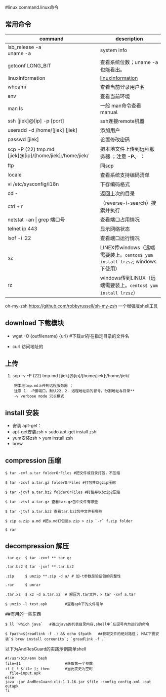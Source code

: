 #linux command.linux命令 

## 常用命令
command |  description
---|---
lsb_release -a <br/> uname -a| system info
getconf LONG_BIT| 查看系统位数；uname -a也能看出。
linuxInformation| [linuxInformation](/linux/linux-infomation.md)
whoami| 查看当前登录用户名
env| 查看当前环境
man ls| 一般 man命令查看 manual.
ssh [jiek]@[ip] -p [port]| ssh连接remote机器
useradd -d /home/[jiek] [jiek]| 添加用户
passwd [jiek]| 设置修改密码
scp -P (22) tmp.md [jiek]@[ip]/[home/jiek]:/home/jiek/| 把本地文件上传到远程服务器 ；注意 **-P、 ：**
ftp| 同scp
locale| 查看系统支持编码清单
vi /etc/sysconfig/i18n| 下存编码格式
cd -| 返回上次的目录
ctrl + r| （reverse-i-search）搜索并执行
netstat -an \| grep 端口号| 查看端口占用情况
telnet ip 443| 显示网络状态
lsof -i :22| 查看端口运行情况
sz|LINEX传windows（远端需要装上。`centos$ yum install lrzsz`; windows下使用）
rz|windows传到LINUX（远端需要装上。`centos$ yum install lrzsz`）

oh-my-zsh https://github.com/robbyrussell/oh-my-zsh
一个增强版shell工具

## download 下载模块
+ wget -O {outfilename} {url} #下载url存在指定目录的文件名

+ curl 访问地址的


## 上传
1. scp -v -P (22) tmp.md [jiek]@[ip]/[home/jiek]:/home/jiek/  
```
    把本地tmp.md上传到远程服务器 ；
    注意 1. -P接端口，默认22；2. 远程地址后的冒号，分割地址与目录**
    -v verbose mode 冗长模式
```
    
## install 安装
+ 安装 apt-get：
+ apt-get安装zsh > sudo apt-get install zsh
+ yum安装zsh > yum install zsh
+ brew

## compression 压缩
```command
$ tar -cvf a.tar folderOrFiles #把文件或目录打包，不压缩

$ tar -zcvf a.tar.gz folderOrFiles #打包并以gzip压缩

$ tar -jcvf a.tar.bz2 folderOrFiles #打包并以bzip2压缩

$ tar -ztvf a.tar.gz 查看tar.gz包中文件有哪些

$ tar -jtvf a.tar.bz2 查看tar.bz2包中文件有哪些

$ zip a.zip a.md #把a.md打包进a.zip > zip `-r` f.zip folder

$ rar
```

## decompression 解压
```command
.tar.gz  $ tar -zxvf **.tar.gz

.tar.bz2 $ tar -jxvf **.tar.bz2

.zip     $ unzip **.zip -d a/ # 加-t参数是验证包的完整性

.rar     $ unrar

.tar.xz  $ xz -d a.tar.xz  # 解压为.tar文件，> tar -xvf a.tar

$ unzip -l test.apk        #查看apk下的文件清单
```

##有用的一些东西

```command
$ ll `which java`   #输出java的列表目录内容,shell中`反逗号内为运行的命令

$ fpath=$(readlink -f .) && echo $fpath   ##获取文件的绝对路径； MAC下要安装`$ brew install coreunits`; `greadlink -f .`

```

以下为AndResGuard的实践示例简单shell
```command
#!/usr/bin/env bash
file=$1                    #获取第一个参数
if [ ! $file ]; then       #当此变更为空时
  file=input.apk
else 
java -jar AndResGuard-cli-1.1.16.jar $file -config config.xml -out outapk 
fi
```
